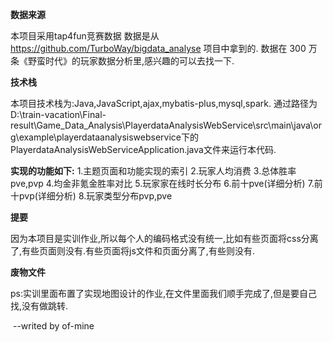 **数据来源**

本项目采用tap4fun竞赛数据
数据是从 https://github.com/TurboWay/bigdata_analyse 项目中拿到的.
数据在 300 万条《野蛮时代》的玩家数据分析里,感兴趣的可以去找一下.

**技术栈**

本项目技术栈为:Java,JavaScript,ajax,mybatis-plus,mysql,spark.
通过路径为D:\train-vacation\Final-result\Game_Data_Analysis\PlayerdataAnalysisWebService\src\main\java\org\example\playerdataanalysiswebservice下的PlayerdataAnalysisWebServiceApplication.java文件来运行本代码.

**实现的功能如下:**
1.主题页面和功能实现的索引
2.玩家人均消费
3.总体胜率pve,pvp
4.均金非氪金胜率对比
5.玩家家在线时长分布
6.前十pve(详细分析)
7.前十pvp(详细分析)
8.玩家类型分布pvp,pve

**提要**

因为本项目是实训作业,所以每个人的编码格式没有统一,比如有些页面将css分离了,有些页面则没有.有些页面将js文件和页面分离了,有些则没有.

**废物文件**

ps:实训里面布置了实现地图设计的作业,在文件里面我们顺手完成了,但是要自己找,没有做跳转.

​									     --writed by of-mine
